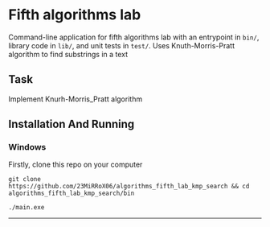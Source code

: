 # Fifth algorithms lab

Command-line application for fifth algorithms lab with an entrypoint in `bin/`, library code
in `lib/`, and unit tests in `test/`. Uses Knuth-Morris-Pratt algorithm to find substrings in a text

## Task

Implement Knurh-Morris_Pratt algorithm

## Installation And Running

### Windows
Firstly, clone this repo on your computer
```
git clone https://github.com/23MiRRoX06/algorithms_fifth_lab_kmp_search && cd algorithms_fifth_lab_kmp_search/bin
```
```
./main.exe
```
---
